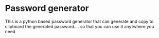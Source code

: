 # Password generator
 This is a python based password generator that can generate and copy to clipboard the generated password.... so that you can use it anytwhere you need
